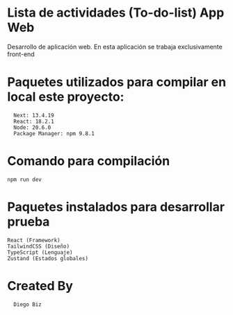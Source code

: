 # Lista de actividades (To-do-list) App Web

Desarrollo de aplicación web. En esta aplicación se trabaja exclusivamente front-end


# Paquetes utilizados para compilar en local este proyecto:

      Next: 13.4.19
      React: 18.2.1
      Node: 20.6.0
      Package Manager: npm 9.8.1

# Comando para compilación

    npm run dev

# Paquetes instalados para desarrollar prueba

    React (Framework)
    TailwindCSS (Diseño)
    TypeScript (Lenguaje)
    Zustand (Estados globales)


# Created By
      Diego Biz
